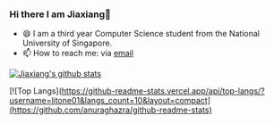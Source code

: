 ### Hi there I am Jiaxiang👋

<!--
**litone01/litone01** is a ✨ _special_ ✨ repository because its `README.md` (this file) appears on your GitHub profile.

Here are some ideas to get you started:

- 🔭 I’m currently working on ...
- 🌱 I’m currently learning ...
- 👯 I’m looking to collaborate on ...
- 🤔 I’m looking for help with ...
- 💬 Ask me about ...
- 📫 How to reach me: ...
- 😄 Pronouns: ...
- ⚡ Fun fact: ...
-->
- 😄 I am a third year Computer Science student from the National University of Singapore. 
- 📫 How to reach me: via [email](mailto:jiaxiang_yu@u.nus.edu)

[![Jiaxiang's github stats](https://github-readme-stats.vercel.app/api?username=litone01&count_private=true&show_icons=true)](https://github.com/anuraghazra/github-readme-stats)

[![Top Langs](https://github-readme-stats.vercel.app/api/top-langs/?username=litone01&langs_count=10&layout=compact](https://github.com/anuraghazra/github-readme-stats)
